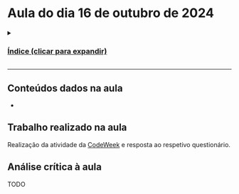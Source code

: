 # Aula do dia 16 de outubro de 2024

<details>

<summary><h3><b><u>Índice (clicar para expandir)</u></b></h3></summary>

1. [Conteúdos dados na aula](#conteúdos-dados-na-aula)
2. [Trabalho realizado na aula](#trabalho-realizado-na-aula)
3. [Análise crítica à aula](#análise-crítica-à-aula)

</details>

---

## Conteúdos dados na aula

-

## Trabalho realizado na aula

Realização da atividade da [CodeWeek](https://compute-it.toxicode.fr) e resposta ao respetivo questionário.

## Análise crítica à aula

TODO
